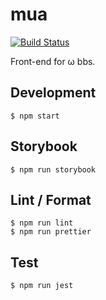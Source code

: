# mua

[![Build Status](https://travis-ci.org/omega-bbs/mua.svg?branch=master)](https://travis-ci.org/omega-bbs/mua)

Front-end for ω bbs.

## Development

``` shell
$ npm start
```

## Storybook

``` shell
$ npm run storybook
```

## Lint / Format

``` shell
$ npm run lint
$ npm run prettier
```

## Test

``` shell
$ npm run jest
```
